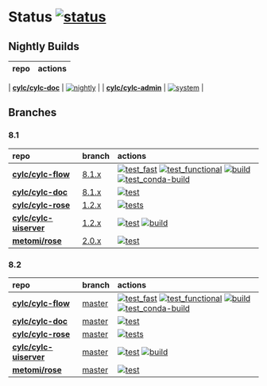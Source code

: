 





# Status [![status](https://github.com/cylc/cylc-admin/actions/workflows/status.yml/badge.svg?branch=master)](https://github.com/cylc/cylc-admin/actions/workflows/status.yml)

## Nightly Builds

| repo | actions |
|:---|:---|

| [**cylc/cylc-doc**](https://github.com/cylc/cylc-doc) | [![nightly](https://github.com/cylc/cylc-doc/actions/workflows/nightly.yml/badge.svg?branch=master)](https://github.com/cylc/cylc-doc/actions/workflows/nightly.yml) |
| [**cylc/cylc-admin**](https://github.com/cylc/cylc-admin) | [![system](https://github.com/cylc/cylc-admin/actions/workflows/system.yml/badge.svg?branch=master)](https://github.com/cylc/cylc-admin/actions/workflows/system.yml) |

## Branches


### 8.1
| repo | branch | actions |
|:---|:---|:---|
| [**cylc/cylc-flow**](https://github.com/cylc/cylc-flow) | [8.1.x](https://github.com/cylc/cylc-flow/tree/8.1.x) | [![test_fast](https://github.com/cylc/cylc-flow/actions/workflows/test_fast.yml/badge.svg?branch=8.1.x)](https://github.com/cylc/cylc-flow/actions/workflows/test_fast.yml) [![test_functional](https://github.com/cylc/cylc-flow/actions/workflows/test_functional.yml/badge.svg?branch=8.1.x)](https://github.com/cylc/cylc-flow/actions/workflows/test_functional.yml) [![build](https://github.com/cylc/cylc-flow/actions/workflows/build.yml/badge.svg?branch=8.1.x)](https://github.com/cylc/cylc-flow/actions/workflows/build.yml) [![test_conda-build](https://github.com/cylc/cylc-flow/actions/workflows/test_conda-build.yml/badge.svg?branch=8.1.x)](https://github.com/cylc/cylc-flow/actions/workflows/test_conda-build.yml) |
| [**cylc/cylc-doc**](https://github.com/cylc/cylc-doc) | [8.1.x](https://github.com/cylc/cylc-doc/tree/8.1.x) | [![test](https://github.com/cylc/cylc-doc/actions/workflows/test.yml/badge.svg?branch=8.1.x)](https://github.com/cylc/cylc-doc/actions/workflows/test.yml) |
| [**cylc/cylc-rose**](https://github.com/cylc/cylc-rose) | [1.2.x](https://github.com/cylc/cylc-rose/tree/1.2.x) | [![tests](https://github.com/cylc/cylc-rose/actions/workflows/tests.yml/badge.svg?branch=1.2.x)](https://github.com/cylc/cylc-rose/actions/workflows/tests.yml) |
| [**cylc/cylc-uiserver**](https://github.com/cylc/cylc-uiserver) | [1.2.x](https://github.com/cylc/cylc-uiserver/tree/1.2.x) | [![test](https://github.com/cylc/cylc-uiserver/actions/workflows/test.yml/badge.svg?branch=1.2.x)](https://github.com/cylc/cylc-uiserver/actions/workflows/test.yml) [![build](https://github.com/cylc/cylc-uiserver/actions/workflows/build.yml/badge.svg?branch=1.2.x)](https://github.com/cylc/cylc-uiserver/actions/workflows/build.yml) |
| [**metomi/rose**](https://github.com/metomi/rose) | [2.0.x](https://github.com/metomi/rose/tree/2.0.x) | [![test](https://github.com/metomi/rose/actions/workflows/test.yml/badge.svg?branch=2.0.x)](https://github.com/metomi/rose/actions/workflows/test.yml) |


### 8.2
| repo | branch | actions |
|:---|:---|:---|
| [**cylc/cylc-flow**](https://github.com/cylc/cylc-flow) | [master](https://github.com/cylc/cylc-flow/tree/master) | [![test_fast](https://github.com/cylc/cylc-flow/actions/workflows/test_fast.yml/badge.svg?branch=master)](https://github.com/cylc/cylc-flow/actions/workflows/test_fast.yml) [![test_functional](https://github.com/cylc/cylc-flow/actions/workflows/test_functional.yml/badge.svg?branch=master)](https://github.com/cylc/cylc-flow/actions/workflows/test_functional.yml) [![build](https://github.com/cylc/cylc-flow/actions/workflows/build.yml/badge.svg?branch=master)](https://github.com/cylc/cylc-flow/actions/workflows/build.yml) [![test_conda-build](https://github.com/cylc/cylc-flow/actions/workflows/test_conda-build.yml/badge.svg?branch=master)](https://github.com/cylc/cylc-flow/actions/workflows/test_conda-build.yml) |
| [**cylc/cylc-doc**](https://github.com/cylc/cylc-doc) | [master](https://github.com/cylc/cylc-doc/tree/master) | [![test](https://github.com/cylc/cylc-doc/actions/workflows/test.yml/badge.svg?branch=master)](https://github.com/cylc/cylc-doc/actions/workflows/test.yml) |
| [**cylc/cylc-rose**](https://github.com/cylc/cylc-rose) | [master](https://github.com/cylc/cylc-rose/tree/master) | [![tests](https://github.com/cylc/cylc-rose/actions/workflows/tests.yml/badge.svg?branch=master)](https://github.com/cylc/cylc-rose/actions/workflows/tests.yml) |
| [**cylc/cylc-uiserver**](https://github.com/cylc/cylc-uiserver) | [master](https://github.com/cylc/cylc-uiserver/tree/master) | [![test](https://github.com/cylc/cylc-uiserver/actions/workflows/test.yml/badge.svg?branch=master)](https://github.com/cylc/cylc-uiserver/actions/workflows/test.yml) [![build](https://github.com/cylc/cylc-uiserver/actions/workflows/build.yml/badge.svg?branch=master)](https://github.com/cylc/cylc-uiserver/actions/workflows/build.yml) |
| [**metomi/rose**](https://github.com/metomi/rose) | [master](https://github.com/metomi/rose/tree/master) | [![test](https://github.com/metomi/rose/actions/workflows/test.yml/badge.svg?branch=master)](https://github.com/metomi/rose/actions/workflows/test.yml) |

